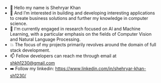 - 👋 Hello my name is Shehryar Khan
- 👀 And I’m interested in building and developing interesting applications to create business solutions and further my knowledge in computer science.
- 🌱 I'm currently engaged in research focused on AI and Machine Learning, with a particular emphasis on the fields of Computer Vision and Natural Language Processing.
- 💥 The focus of my projects primarily revolves around the domain of full stack development.
- 📫 Fellow developers can reach me through email at shkh1230@gmail.com 
- ➡️ Follow my linkedin: https://www.linkedin.com/in/shehryar-khan-sh1230/


